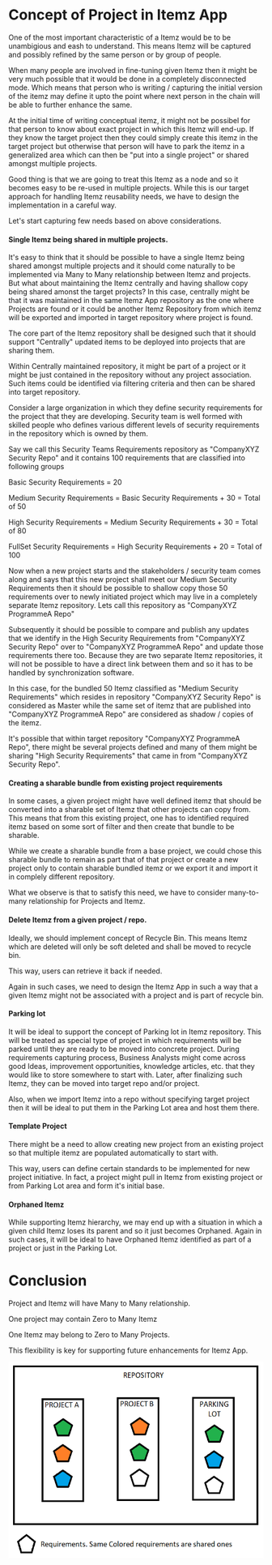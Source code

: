 ﻿# Concept of Project in Itemz App

One of the most important characteristic of a Itemz would be to be unambigious and eash to understand. This means Itemz will be captured and possibly refined by the same person or by group of people.

When many people are involved in fine-tuning given Itemz then it might be very much possible that it would be done in a completely disconnected mode. Which means that person who is writing / capturing the initial version of the itemz may define it upto the point where next person in the chain will be able to further enhance the same.

At the initial time of writing conceptual itemz, it might not be possibel for that person to know about exact project in which this Itemz will end-up. If they know the target project then they could simply create this itemz in the target project but otherwise that person will have to park the itemz in a generalized area which can then be "put into a single project"  or shared amongst multiple projects.

Good thing is that we are going to treat this Itemz as a node and so it becomes easy to be re-used in multiple projects. While this is our target approach for handling Itemz reusability needs, we have to design the implementation in a careful way. 

Let's start capturing few needs based on above considerations.

#### Single Itemz being shared in multiple projects.

It's easy to think that it should be possible to have a single Itemz being shared amongst multiple projects and it should come naturally to be implemented via Many to Many relationship between Itemz and projects. But what about maintaining the Itemz centrally and having shallow copy being shared amonst the target projects? In this case, centrally might be that it was maintained in the same Itemz App repository as the one where Projects are found or it could be another Itemz Repository from which itemz will be exported and imported in target repository where project is found. 

The core part of the Itemz repository shall be designed such that it should support "Centrally" updated items to be deployed into projects that are sharing them. 

Within Centrally maintained repository, it might be part of a project or it might be just contained in the repository without any project association. Such items could be identified via filtering criteria and then can be shared into target repository. 

Consider a large organization in which they define security requirements for the project that they are developing. Security team is well formed with skilled people who defines various different levels of security requirements in the repository which is owned by them.

Say we call this Security Teams Requirements repository as "CompanyXYZ Security Repo" and it contains 100 requirements that are classified into following groups

Basic Security Requirements = 20

Medium Security Requirements = Basic Security Requirements + 30  = Total of 50 

High Security Requirements = Medium Security Requirements + 30  = Total of 80 

FullSet Security Requirements = High Security Requirements + 20  = Total of 100

Now when a new project starts and the stakeholders / security team comes along and says that this new project shall meet our Medium Security Requirements then it should be possible to shallow copy those 50 requirements over to newly initiated project which may live in a completely separate Itemz repository. Lets call this repository as "CompanyXYZ ProgrammeA Repo" 

Subsequently it should be possible to compare and publish any updates that we identify in the High Security Requirements from "CompanyXYZ Security Repo" over to "CompanyXYZ ProgrammeA Repo" and update those requirements there too. Because they are two separate Itemz repositories, it will not be possible to have a direct link between them and so it has to be handled by synchronization software.

In this case, for the bundled 50 Itemz classified as "Medium Security Requirements" which resides in repository "CompanyXYZ Security Repo" is considered as Master while the same set of itemz that are published into "CompanyXYZ ProgrammeA Repo" are considered as shadow / copies of the itemz.

It's possible that within target repository "CompanyXYZ ProgrammeA Repo", there might be several projects defined and many of them might be sharing "High Security Requirements" that came in from "CompanyXYZ Security Repo".

#### Creating a sharable bundle from existing project requirements

In some cases, a given project might have well defined itemz that should be converted into a sharable set of Itemz that other projects can copy from. This means that from this existing project, one has to identified required itemz based on some sort of filter and then create that bundle to be sharable. 

While we create a sharable bundle from a base project, we could chose this sharable bundle to remain as part that of that project or create a new project only to contain sharable bundled itemz or we export it and import it in complely different repository.

What we observe is that to satisfy this need, we have to consider many-to-many relationship for Projects and Itemz.

#### Delete Itemz from a given project / repo.

Ideally, we should implement concept of Recycle Bin. This means Itemz which are deleted will only be soft deleted and shall be moved to recycle bin. 

This way, users can retrieve it back if needed. 

Again in such cases, we need to design the Itemz App in such a way that a given Itemz might not be associated with a project and is part of recycle bin.

#### Parking lot

It will be ideal to support the concept of Parking lot in Itemz repository. This will be treated as special type of project in which requirements will be parked until they are ready to be moved into concrete project. During requirements capturing process, Business Analysts might come across good Ideas, improvement opportunities, knowledge articles, etc. that they would like to store somewhere to start with. Later, after finalizing such Itemz, they can be moved into target repo and/or project.

Also, when we import Itemz into a repo without specifying target project then it will be ideal to put them in the Parking Lot area and host them there.

#### Template Project

There might be a need to allow creating new project from an existing project so that multiple itemz are populated automatically to start with.

This way, users can define certain standards to be implemented for new project initiative. In fact, a project might pull in Itemz from existing project or from Parking Lot area and form it's initial base.

#### Orphaned Itemz

While supporting Itemz hierarchy, we may end up with a situation in which a given child Itemz loses its parent and so it just becomes Orphaned. Again in such cases, it will be ideal to have Orphaned Itemz identified as part of a project or just in the Parking Lot. 

# Conclusion

Project and Itemz will have Many to Many relationship.

One project may contain Zero to Many Itemz

One Itemz may belong to Zero to Many Projects.

This flexibility is key for supporting future enhancements for Itemz App.

![Concept Of Project](./ConceptOfProject.png)











 
